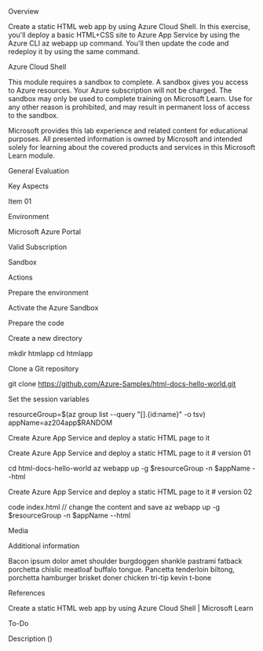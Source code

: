 Overview

Create a static HTML web app by using Azure Cloud Shell. In this exercise, you'll deploy a basic HTML+CSS site to Azure App Service by using the Azure CLI az webapp up command. You'll then update the code and redeploy it by using the same command.

Azure Cloud Shell

This module requires a sandbox to complete. A sandbox gives you access to Azure resources. Your Azure subscription will not be charged. The sandbox may only be used to complete training on Microsoft Learn. Use for any other reason is prohibited, and may result in permanent loss of access to the sandbox.

Microsoft provides this lab experience and related content for educational purposes. All presented information is owned by Microsoft and intended solely for learning about the covered products and services in this Microsoft Learn module.


General Evaluation 

  


Key Aspects

Item 01

Environment

Microsoft Azure Portal

Valid Subscription

Sandbox

Actions

Prepare the environment

Activate the Azure Sandbox



Prepare the code

Create a new directory

mkdir htmlapp
cd htmlapp

Clone a Git repository

git clone https://github.com/Azure-Samples/html-docs-hello-world.git

Set the session variables

resourceGroup=$(az group list --query "[].{id:name}" -o tsv)
appName=az204app$RANDOM





Create Azure App Service and deploy a static HTML page to it

Create Azure App Service and deploy a static HTML page to it # version 01

cd html-docs-hello-world
az webapp up -g $resourceGroup -n $appName --html

Create Azure App Service and deploy a static HTML page to it # version 02

code index.html // change the content and save
az webapp up -g $resourceGroup -n $appName --html





Media







Additional information 

Bacon ipsum dolor amet shoulder burgdoggen shankle pastrami fatback porchetta chislic meatloaf buffalo tongue. Pancetta tenderloin biltong, porchetta hamburger brisket doner chicken tri-tip kevin t-bone


References

Create a static HTML web app by using Azure Cloud Shell | Microsoft Learn



To-Do

Description ()
